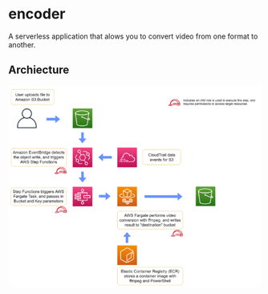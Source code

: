 # encoder
A serverless application that alows you to convert video from one format to another. 


## Archiecture
![Architectture](image.png)
